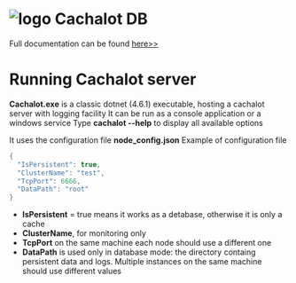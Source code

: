 ﻿![logo](https://github.com/usinesoft/Cachalot/blob/master/Media/cachalot_64.png?raw=true)  Cachalot DB  
===========================================================================================================
Full documentation can be found [here>>](https://github.com/usinesoft/Cachalot/blob/master/Doc/CachalotUserGuide.pdf)

Running Cachalot server
===========================================
**Cachalot.exe** is a classic dotnet (4.6.1) executable, hosting a cachalot server with logging facility
It can be run as a console application or a windows service
Type **cachalot --help** to display all available options

It uses the configuration file **node_config.json**
Example of configuration file
```java script
{
  "IsPersistent": true,  
  "ClusterName": "test",   
  "TcpPort": 6666,    
  "DataPath": "root" 
}
```
* **IsPersistent** = true means it works as a detabase, otherwise it is only a cache
* **ClusterName**, for monitoring only
* **TcpPort** on the same machine each node should use a different one
* **DataPath** is used only in database mode: the directory containg persistent data and logs. Multiple instances on the same machine should use different values
